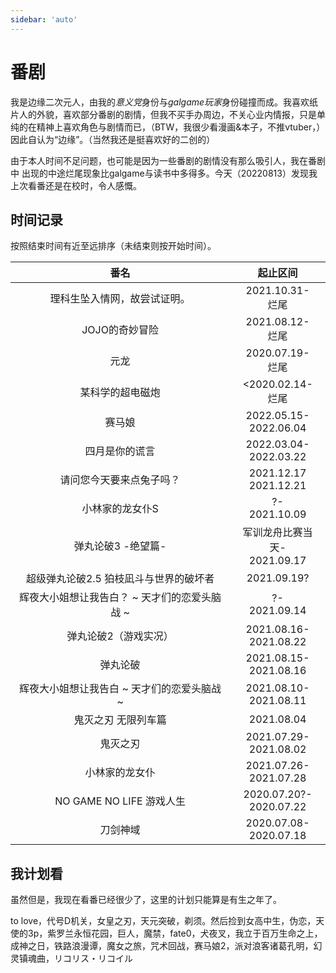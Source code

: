 ```yaml
---
sidebar: 'auto'
---
```

# 番剧
我是边缘二次元人，由我的*意义党*身份与*galgame玩家*身份碰撞而成。我喜欢纸片人的外貌，喜欢<span class="heimu" title="你知道的太多了">部分</span>番剧的剧情，但我不买手办周边，不关心业内情报，只是单纯的在精神上喜欢角色与剧情而已，（BTW，我很少看漫画&本子，不推vtuber，）因此自认为“边缘”。（当然我还是挺喜欢好的二创的）

由于本人时间不足问题，也可能是因为一些番剧的剧情没有那么吸引人，我在番剧中 出现的中途烂尾现象比galgame与读书中多得多。今天（20220813）发现我上次看番还是在校时，令人感慨。
## 时间记录
按照结束时间有近至远排序（未结束则按开始时间）。

|番名|起止区间|
| :--: | :--: |
|理科生坠入情网，故尝试证明。<Badge type="tip" text="第一季" />|2021.10.31-<br/>烂尾|
|JOJO的奇妙冒险<Badge type="tip" text="第一季" />|2021.08.12-<br/>烂尾|
|元龙<Badge type="tip" text="第一季" />|2020.07.19-<br/>烂尾|
|某科学的超电磁炮<Badge type="tip" text="第一季" />|<2020.02.14-<br/>烂尾|
|赛马娘<Badge type="tip" text="第一季" />|2022.05.15-<br/>2022.06.04|
|四月是你的谎言|2022.03.04-<br/>2022.03.22|
|请问您今天要来点兔子吗？<Badge type="tip" text="第一季" />|2021.12.17<br/>2021.12.21|
|小林家的龙女仆S<Badge type="warning" text="第二季" />|?-<br/>2021.10.09|
|弹丸论破3 -绝望篇-<Badge type="danger" text="第三季" />|军训龙舟比赛当天-<br/>2021.09.17|
|超级弹丸论破2.5 狛枝凪斗与世界的破坏者<Badge type="tip" text="番外" />|2021.09.19?|
|辉夜大小姐想让我告白？ ~ 天才们的恋爱头脑战 ~<Badge type="warning" text="第二季" />|?-<br/>2021.09.14|
|弹丸论破2（游戏实况）<Badge type="warning" text="第二季" />|2021.08.16-<br/>2021.08.22|
|弹丸论破<Badge type="tip" text="第一季" />|2021.08.15-<br/>2021.08.16|
|辉夜大小姐想让我告白 ~ 天才们的恋爱头脑战 ~<Badge type="tip" text="第一季" />|2021.08.10-<br/>2021.08.11|
|鬼灭之刃 无限列车篇<Badge type="warning" text="第二季" />|2021.08.04|
|鬼灭之刃<Badge type="tip" text="第一季" />|2021.07.29-<br/>2021.08.02|
|小林家的龙女仆<Badge type="tip" text="第一季" />|2021.07.26-<br/>2021.07.28|
|NO GAME NO LIFE 游戏人生|2020.07.20?-<br/>2020.07.22|
|刀剑神域<Badge type="tip" text="第一季" />|2020.07.08-<br/>2020.07.18|

## 我计划看
虽然但是，我现在看番已经很少了，这里的计划只能算是有生之年了。

to love，代号D机关，女皇之刃，天元突破，剃须。然后捡到女高中生，伪恋，天使的3p，紫罗兰永恒花园，巨人，魔禁，fate0，犬夜叉，我立于百万生命之上，成神之日，铁路浪漫谭，魔女之旅，咒术回战，赛马娘2，派对浪客诸葛孔明，幻灵镇魂曲，リコリス・リコイル